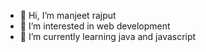 - 👋 Hi, I’m manjeet rajput
- 👀 I’m interested in web development
- 🌱 I’m currently learning java and javascript

<!---
manjeetrajput404/manjeetrajput404 is a ✨ special ✨ repository because its `README.md` (this file) appears on your GitHub profile.
You can click the Preview link to take a look at your changes.
--->
